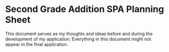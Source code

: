 # Second Grade Addition SPA Planning Sheet

This document serves as my thoughts and ideas before and during the development of my application. Everything in this document might not appear in the final application.

